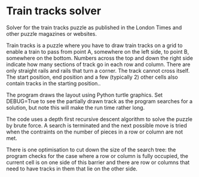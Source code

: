 # Train tracks solver
Solver for the train tracks puzzle as published in the London Times and other puzzle magazines or websites.

Train tracks is a puzzle where you have to draw train tracks on a grid to enable a train to pass from point A, somewhere on the left side, to point B, somewhere on the bottom.
Numbers across the top and down the right side indicate how many sections of track go in each row and column. There are only straight rails and rails that turn a corner. The track cannot cross itself. The start position, end position and a few (typically 2) other cells also contain tracks in the starting position..

The program draws the layout using Python turtle graphics. Set DEBUG=True to see the partially drawn track as the program searches for a solution, but note this will make the run time rather long.

The code uses a depth first recursive descent algorithm to solve the puzzle by brute force. A search is terminated and the next possible move is tried when the contraints on the number of pieces in a row or column are not met.

There is one optimisation to cut down the size of the search tree: the program checks for the case where a row or column is fully occupied, the current cell is on one side of this barrier and there are row or columns that need to have tracks in them that lie on the other side.
